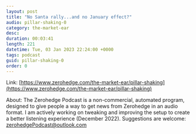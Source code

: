 ```yaml
---
layout: post
title: "No Santa rally...and no January effect?"
audio: pillar-shaking-0
category: the-market-ear
desc: 
duration: 00:03:41
length: 221
datetime: Tue, 03 Jan 2023 22:24:00 +0000
tags: podcast
guid: pillar-shaking-0
order: 0
---
```



Link: [https://www.zerohedge.com/the-market-ear/pillar-shaking](https://www.zerohedge.com/the-market-ear/pillar-shaking)

About: The Zerohedge Podcast is a non-commercial, automated program, designed to give people a way to get news from Zerohedge in an audio format.  I am actively working on tweaking and improving the setup to create a better listening experience (December 2022).  Suggestions are welcome: [zerohedgePodcast@outlook.com](mailto:zerohedgePodcast@outlook.com)